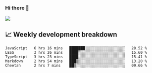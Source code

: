 ### Hi there 👋
<img align="center" src="https://github-readme-stats.vercel.app/api?username=Tumao727&show_icons=true&hide_title=true&theme=dracula" />


## 📈 Weekly development breakdown
<!--START_SECTION:waka-->
```text
JavaScript   6 hrs 16 mins   ███████░░░░░░░░░░░░░░░░░░   28.52 % 
LESS         3 hrs 26 mins   ████░░░░░░░░░░░░░░░░░░░░░   15.60 % 
TypeScript   3 hrs 23 mins   ████░░░░░░░░░░░░░░░░░░░░░   15.41 % 
Markdown     2 hrs 54 mins   ███▒░░░░░░░░░░░░░░░░░░░░░   13.20 % 
Cheetah      2 hrs 7 mins    ██▒░░░░░░░░░░░░░░░░░░░░░░   09.66 % 
```
<!--END_SECTION:waka-->
